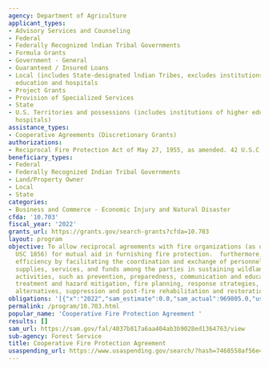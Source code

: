 ```yaml
---
agency: Department of Agriculture
applicant_types:
- Advisory Services and Counseling
- Federal
- Federally Recognized lndian Tribal Governments
- Formula Grants
- Government - General
- Guaranteed / Insured Loans
- Local (includes State-designated lndian Tribes, excludes institutions of higher
  education and hospitals
- Project Grants
- Provision of Specialized Services
- State
- U.S. Territories and possessions (includes institutions of higher education and
  hospitals)
assistance_types:
- Cooperative Agreements (Discretionary Grants)
authorizations:
- Reciprocal Fire Protection Act of May 27, 1955, as amended. 42 U.S.C. &sect; 1856a.
beneficiary_types:
- Federal
- Federally Recognized Indian Tribal Governments
- Land/Property Owner
- Local
- State
categories:
- Business and Commerce - Economic Injury and Natural Disaster
cfda: '10.703'
fiscal_year: '2022'
grants_url: https://grants.gov/search-grants?cfda=10.703
layout: program
objective: To allow reciprocal agreements with fire organizations (as defined in 42
  USC 1856) for mutual aid in furnishing fire protection.  furthermore, to improve
  efficiency by facilitating the coordination and exchange of personnel, equipment,
  supplies, services, and funds among the parties in sustaining wildland fire management
  activities, such as prevention, preparedness, communication and education, fuels
  treatment and hazard mitigation, fire planning, response strategies, tactics and
  alternatives, suppression and post-fire rehabilitation and restoration.
obligations: '[{"x":"2022","sam_estimate":0.0,"sam_actual":969805.0,"usa_spending_actual":455626081.02},{"x":"2023","sam_estimate":1436494.0,"sam_actual":0.0,"usa_spending_actual":277816201.89},{"x":"2024","sam_estimate":0.0,"sam_actual":0.0,"usa_spending_actual":656810142.12}]'
permalink: /program/10.703.html
popular_name: 'Cooperative Fire Protection Agreement '
results: []
sam_url: https://sam.gov/fal/4037b817a6aa404ab3b9028ed1364763/view
sub-agency: Forest Service
title: Cooperative Fire Protection Agreement
usaspending_url: https://www.usaspending.gov/search/?hash=7468558af56e408bf6732d1356ea6486
---
```


